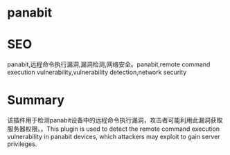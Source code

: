 # panabit
# SEO
panabit,远程命令执行漏洞,漏洞检测,网络安全。panabit,remote command execution vulnerability,vulnerability detection,network security
# Summary
该插件用于检测panabit设备中的远程命令执行漏洞，攻击者可能利用此漏洞获取服务器权限。。This plugin is used to detect the remote command execution vulnerability in panabit devices, which attackers may exploit to gain server privileges.
